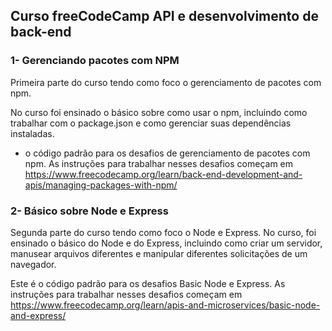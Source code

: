 ## Curso freeCodeCamp API e desenvolvimento de back-end

### 1- Gerenciando pacotes com NPM

Primeira parte do curso tendo como foco o gerenciamento de pacotes com npm.

No curso foi ensinado o básico sobre como usar o npm, incluindo como trabalhar com o package.json e como gerenciar suas dependências instaladas.
- o código padrão para os desafios de gerenciamento de pacotes com npm. As instruções para trabalhar nesses desafios começam em https://www.freecodecamp.org/learn/back-end-development-and-apis/managing-packages-with-npm/

### 2- Básico sobre Node e Express

Segunda parte do curso tendo como foco o Node e Express.
No curso, foi ensinado o básico do Node e do Express, incluindo como criar um servidor, manusear arquivos diferentes e manipular diferentes solicitações de um navegador.

Este é o código padrão para os desafios Basic Node e Express. As instruções para trabalhar nesses desafios começam em https://www.freecodecamp.org/learn/apis-and-microservices/basic-node-and-express/
